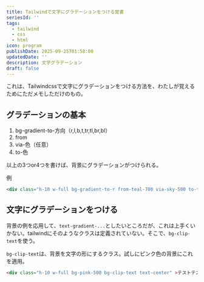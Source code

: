 ```yaml
---
title: Tailwindで文字にグラデーションをつける覚書
seriesId: ''
tags:
  - tailwind
  - css
  - html
icon: program
publishDate: 2025-09-25T01:58:00
updatedDate: ''
description: 文字グラデーション
draft: false
---
```

これは、Tailwindcssで文字にグラデーションをつける方法を、わたしが覚えるためにただメモしただけのもの。

## グラデーションの基本

1. bg-gradient-to-方向（r,l,b,t,tr,tl,br,bl）
2. from
3. via-色（任意）
4. to-色

以上の3つor4つを書けば、背景にグラデーションがつけられる。

例

```html
<div class="h-10 w-full bg-gradient-to-r from-teal-700 via-sky-500 to-teal-300" ></div>
```

<div class="w-full p-10">
<div class="h-10 w-full bg-gradient-to-r from-teal-700 via-sky-500 to-teal-300" ></div>
</div>

## 文字にグラデーションをつける

背景の例を応用して、``text-gradient-...``としたいところだが、これは上手くいかない。tailwindにそのようなクラスは定義されていない。そこで、``bg-clip-text``を使う。

``bg-clip-text``は、背景を文字の形にするクラス。試しにピンク色の背景にこれを適用。

```html
<div class="h-10 w-full bg-pink-500 bg-clip-text text-center" >テストテストテスト</div>
```
